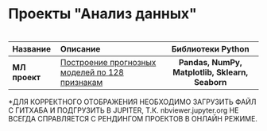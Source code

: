 # Проекты "Анализ данных" <h1> 
| Название | Описание | Библиотеки Python |
| :-------------------- | :--------------------- |:---------------------------:|
| **МЛ проект** | [Построение прогнозных моделей по 128 признакам](https://nbviewer.jupyter.org/github/bayk0v/Test_DS/blob/master/test_ds.ipynb) | **Pandas, NumPy, Matplotlib, Sklearn, Seaborn** |
   *ДЛЯ КОРРЕКТНОГО ОТОБРАЖЕНИЯ НЕОБХОДИМО ЗАГРУЗИТЬ ФАЙЛ С ГИТХАБА И ПОДГРУЗИТЬ В JUPITER, Т.К. nbviewer.jupyter.org НЕ ВСЕГДА СПРАВЛЯЕТСЯ С РЕНДИНГОМ ПРОЕКТОВ В ОНЛАЙН РЕЖИМЕ.

